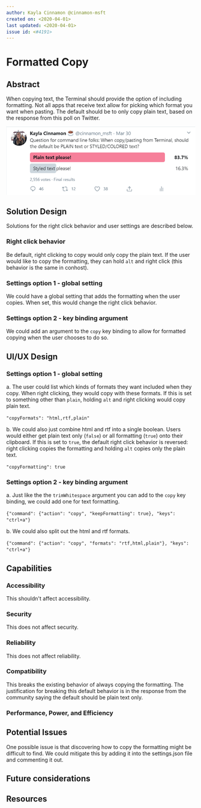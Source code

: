 ```yaml
---
author: Kayla Cinnamon @cinnamon-msft
created on: <2020-04-01>
last updated: <2020-04-01>
issue id: <#4191>
---
```


# Formatted Copy

## Abstract

When copying text, the Terminal should provide the option of including formatting. Not all apps that receive text allow for picking which format you want when pasting. The default should be to only copy plain text, based on the response from this poll on Twitter.

![Twitter poll](twitter-poll.png)

## Solution Design

Solutions for the right click behavior and user settings are described below.

### Right click behavior

Be default, right clicking to copy would only copy the plain text. If the user would like to copy the formatting, they can hold `alt` and right click (this behavior is the same in conhost).

### Settings option 1 - global setting

We could have a global setting that adds the formatting when the user copies. When set, this would change the right click behavior.

### Settings option 2 - key binding argument

We could add an argument to the `copy` key binding to allow for formatted copying when the user chooses to do so.

## UI/UX Design

### Settings option 1 - global setting

a. The user could list which kinds of formats they want included when they copy. When right clicking, they would copy with these formats. If this is set to something other than `plain`, holding `alt` and right clicking would copy plain text.

`"copyFormats": "html,rtf,plain"`

b. We could also just combine html and rtf into a single boolean. Users would either get plain text only (`false`) or all formatting (`true`) onto their clipboard. If this is set to `true`, the default right click behavior is reversed: right clicking copies the formatting and holding `alt` copies only the plain text.

`"copyFormatting": true`

### Settings option 2 - key binding argument

a. Just like the the `trimWhitespace` argument you can add to the `copy` key binding, we could add one for text formatting.

`{"command": {"action": "copy", "keepFormatting": true}, "keys": "ctrl+a"}`

b. We could also split out the html and rtf formats.

`{"command": {"action": "copy", "formats": "rtf,html,plain"}, "keys": "ctrl+a"}`

## Capabilities

### Accessibility

This shouldn't affect accessibility.

### Security

This does not affect security.

### Reliability

This does not affect reliability.

### Compatibility

This breaks the existing behavior of always copying the formatting. The justification for breaking this default behavior is in the response from the community saying the default should be plain text only.

### Performance, Power, and Efficiency

## Potential Issues

One possible issue is that discovering how to copy the formatting might be difficult to find. We could mitigate this by adding it into the settings.json file and commenting it out.

## Future considerations

## Resources
